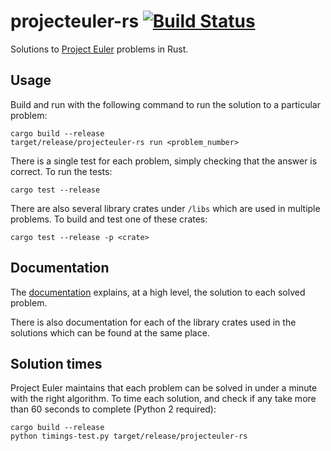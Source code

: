 # projecteuler-rs [![Build Status](https://travis-ci.org/feadoor/projecteuler-rs.svg?branch=master)](https://travis-ci.org/feadoor/projecteuler-rs)
Solutions to [Project Euler](https://projecteuler.net) problems in Rust.

## Usage

Build and run with the following command to run the solution to a particular problem:

```
cargo build --release
target/release/projecteuler-rs run <problem_number>
```

There is a single test for each problem, simply checking that the answer is correct. To run the tests:

```
cargo test --release
```

There are also several library crates under `/libs` which are used in multiple problems. To build and test one of these crates:

```
cargo test --release -p <crate>
```

## Documentation

The [documentation](https://feadoor.github.io/projecteuler-rs) explains, at a high level, the solution to each solved problem.

There is also documentation for each of the library crates used in the solutions which can be found at the same place.

## Solution times

Project Euler maintains that each problem can be solved in under a minute with the right algorithm. To time each solution, and check if any
take more than 60 seconds to complete (Python 2 required):

```
cargo build --release
python timings-test.py target/release/projecteuler-rs
```

